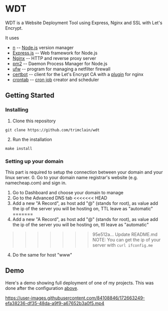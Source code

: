 # WDT
WDT is a Website Deployment Tool using Express, Nginx and SSL with Let's Encrypt. </br>

It uses
- [n](https://github.com/tj/n) -- [Node.js](https://nodejs.org/en/) version manager
- [Express.js](https://expressjs.com/) -- Web framework for Node.js
- [Nginx](https://nginx.org/) --  HTTP and reverse proxy server
- [pm2](https://pm2.keymetrics.io/) -- Daemon Process Manager for Node.js
- [ufw](https://wiki.archlinux.org/title/Uncomplicated_Firewall) -- program for managing a netfilter firewall
- [certbot](https://github.com/certbot/certbot) -- client for the Let's Encrypt CA with a [plugin](https://packages.debian.org/buster/python3-certbot-nginx) for nginx
- [crontab](https://man7.org/linux/man-pages/man5/crontab.5.html) -- [cron job](https://en.wikipedia.org/wiki/Cron) creator and scheduler

## Getting Started

### Installing
1. Clone this repository
```
git clone https://github.com/trimclain/wdt
```
2. Run the installation
```
make install
```

### Setting up your domain
This part is required to setup the connection between your domain and your linux server.
0. Go to your domain name registrar's website (e.g. namecheap.com) and sign in.
1. Go to Dashboard and choose your domain to manage
2. Go to the Advanced DNS tab
<<<<<<< HEAD
3. Add a new "A Record", as host add "@" (stands for root), as value add the ip of the server you will be hosting on, TTL leave as "automatic" <br>
=======
3. Add a new "A Record", as host add "@" (stands for root), as value add the ip of the server you will be hosting on, ttl leave as "automatic" <br>
>>>>>>> 95e512a... Update README.md
   NOTE: You can get the ip of your server with `curl ifconfig.me`
4. Do the same for host "www"

## Demo
Here's a demo showing full deployment of one of my projects. This was done after the configuration [above](https://github.com/trimclain/wdt#setting-up-your-domain).

https://user-images.githubusercontent.com/84108846/172663249-efa38236-df35-48da-a9f9-a67652b3a0f5.mp4

